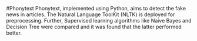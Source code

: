#Phonytext
Phonytext, implemented using Python, aims to detect the fake news in articles. The Natural Language ToolKit (NLTK) is deployed for preprocessing. Further, Supervised learning algorithms like Naive Bayes and  Decision Tree were compared and it was found that the latter performed better.
